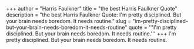 +++
author = "Harris Faulkner"
title = "the best Harris Faulkner Quote"
description = "the best Harris Faulkner Quote: I'm pretty disciplined. But your brain needs boredom. It needs routine."
slug = "im-pretty-disciplined-but-your-brain-needs-boredom-it-needs-routine"
quote = '''I'm pretty disciplined. But your brain needs boredom. It needs routine.'''
+++
I'm pretty disciplined. But your brain needs boredom. It needs routine.
